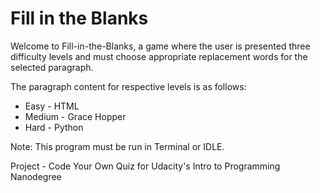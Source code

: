 # Fill in the Blanks

Welcome to Fill-in-the-Blanks, a game where the user is presented three difficulty levels and must choose appropriate replacement words for the selected paragraph. 

The paragraph content for respective levels is as follows:
* Easy - HTML
* Medium - Grace Hopper
* Hard - Python




Note: This program must be run in Terminal or IDLE.


Project - Code Your Own Quiz for Udacity's Intro to Programming Nanodegree
